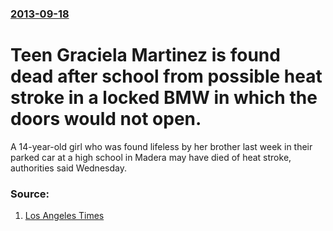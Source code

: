 ### [2013-09-18](/news/2013/09/18/index.md)

# Teen Graciela Martinez is found dead after school from possible heat stroke in a locked BMW in which the doors would not open. 

A 14-year-old girl who was found lifeless by her brother last week in their parked car at a high school in Madera may have died of heat stroke, authorities said Wednesday.


### Source:

1. [Los Angeles Times](http://www.latimes.com/local/lanow/la-me-ln-high-school-student-who-died-in-car-20130918,0,1033480.story)
